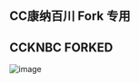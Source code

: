 ## CC康纳百川 Fork 专用
## CCKNBC FORKED
![image](https://user-images.githubusercontent.com/62093618/166109999-e6a0be97-b337-4788-9cf3-62c0257924ba.png)
